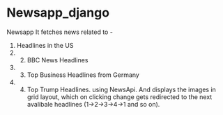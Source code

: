 # Newsapp_django
Newsapp
It fetches news related to -
1) Headlines in the US 
2) 2) BBC News Headlines 
3) 3) Top Business Headlines from Germany
4)  4) Top Trump Headlines. 
using NewsApi.
And displays the images in grid layout, which on clicking change gets redirected to the next avalibale headlines (1->2->3->4->1 and so on).
